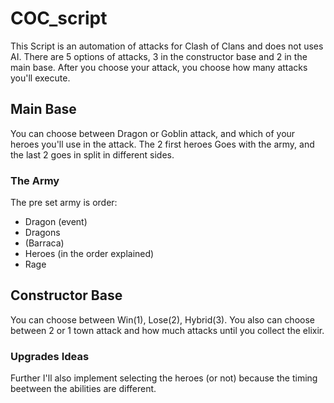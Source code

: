 # COC_script
This Script is an automation of attacks for Clash of Clans and does not uses AI.
There are 5 options of attacks, 3 in the constructor base and 2 in the main base.
After you choose your attack, you choose how many attacks you'll execute.

## Main Base
You can choose between Dragon or Goblin attack, and which of your heroes you'll use in the attack. The 2 first heroes Goes with the army, and the last 2 goes in split in different sides.
### The Army
The pre set army is order:
- Dragon (event)
- Dragons
- (Barraca)
- Heroes (in the order explained)
- Rage

## Constructor Base
You can choose between Win(1), Lose(2), Hybrid(3). You also can choose between 2 or 1 town attack and how much attacks until you collect the elixir.
### Upgrades Ideas
Further I'll also implement selecting the heroes (or not) because the timing beetween the abilities are different.